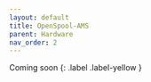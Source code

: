 ```yaml
---
layout: default
title: OpenSpool-AMS
parent: Hardware
nav_order: 2
---
```


Coming soon
{: .label .label-yellow }